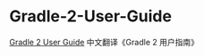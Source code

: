 Gradle-2-User-Guide
===================

[Gradle 2 User Guide](http://www.gradle.org/docs/current/userguide/userguide.html) 中文翻译《Gradle 2 用户指南》

